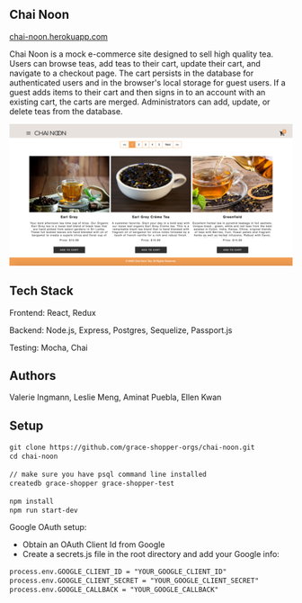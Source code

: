 ## Chai Noon

[chai-noon.herokuapp.com](https://chai-noon.herokuapp.com/)

Chai Noon is a mock e-commerce site designed to sell high quality tea. Users can browse teas, add teas to their cart, update their cart, and navigate to a checkout page. The cart persists in the database for authenticated users and in the browser's local storage for guest users. If a guest adds items to their cart and then signs in to an account with an existing cart, the carts are merged. Administrators can add, update, or delete teas from the database. 

![screenshot](https://github.com/grace-shopper-orgs/chai-noon/blob/master/Screen%20Shot%202020-11-21%20at%205.37.59%20PM.png)


## Tech Stack

Frontend: React, Redux

Backend: Node.js, Express, Postgres, Sequelize, Passport.js

Testing: Mocha, Chai

## Authors

Valerie Ingmann, Leslie Meng, Aminat Puebla, Ellen Kwan

## Setup

```
git clone https://github.com/grace-shopper-orgs/chai-noon.git
cd chai-noon

// make sure you have psql command line installed
createdb grace-shopper grace-shopper-test

npm install
npm run start-dev
```
Google OAuth setup: 

- Obtain an OAuth Client Id from Google
- Create a secrets.js file in the root directory and add your Google info:

```
process.env.GOOGLE_CLIENT_ID = "YOUR_GOOGLE_CLIENT_ID"
process.env.GOOGLE_CLIENT_SECRET = "YOUR_GOOGLE_CLIENT_SECRET"
process.env.GOOGLE_CALLBACK = "YOUR_GOOGLE_CALLBACK"
```





